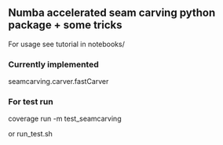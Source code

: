 ## Numba accelerated seam carving python package + some tricks

For usage see tutorial in notebooks/

### Currently implemented
seamcarving.carver.fastCarver

### For test run
coverage run -m test_seamcarving

or run_test.sh
